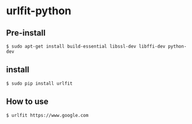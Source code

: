 # urlfit-python

## Pre-install    
`$ sudo apt-get install build-essential libssl-dev libffi-dev python-dev` 

## install   
`$ sudo pip install urlfit`

## How to use
`$ urlfit https://www.google.com`


